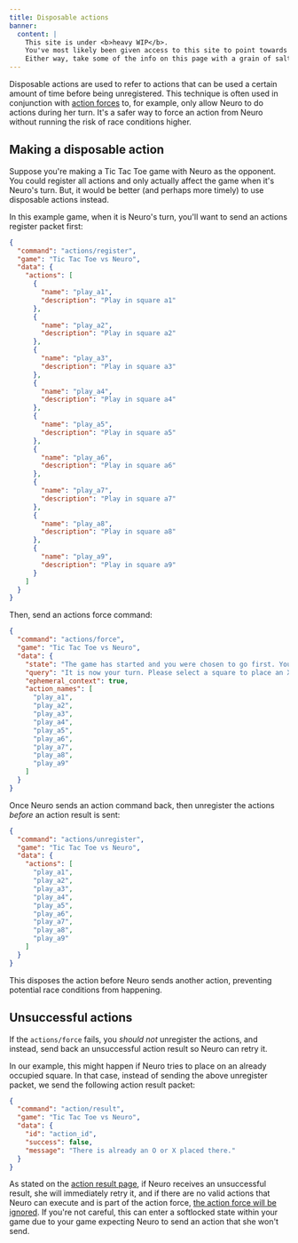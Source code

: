```yaml
---
title: Disposable actions
banner:
  content: |
    This site is under <b>heavy WIP</b>.
    You've most likely been given access to this site to point towards a concept, or something.
    Either way, take some of the info on this page with a grain of salt.
---
```


Disposable actions are used to refer to actions that can be used a certain amount of time before being unregistered.
This technique is often used in conjunction with [action forces](/base/actions/force) to, for example, only allow Neuro to do actions during her turn.
It's a safer way to force an action from Neuro without running the risk of race conditions higher.

## Making a disposable action

Suppose you're making a Tic Tac Toe game with Neuro as the opponent. You could register all actions and only actually affect the game when it's Neuro's turn. But, it would be better (and perhaps more timely) to use disposable actions instead.

In this example game, when it is Neuro's turn, you'll want to send an actions register packet first:

```json
{
  "command": "actions/register",
  "game": "Tic Tac Toe vs Neuro",
  "data": {
    "actions": [
      {
        "name": "play_a1",
        "description": "Play in square a1"
      },
      {
        "name": "play_a2",
        "description": "Play in square a2"
      },
      {
        "name": "play_a3",
        "description": "Play in square a3"
      },
      {
        "name": "play_a4",
        "description": "Play in square a4"
      },
      {
        "name": "play_a5",
        "description": "Play in square a5"
      },
      {
        "name": "play_a6",
        "description": "Play in square a6"
      },
      {
        "name": "play_a7",
        "description": "Play in square a7"
      },
      {
        "name": "play_a8",
        "description": "Play in square a8"
      },
      {
        "name": "play_a9",
        "description": "Play in square a9"
      }
    ]
  }
}
```

Then, send an actions force command:

```json
{
  "command": "actions/force",
  "game": "Tic Tac Toe vs Neuro",
  "data": {
    "state": "The game has started and you were chosen to go first. You are X, your opponent is O.",
    "query": "It is now your turn. Please select a square to place an X in.",
    "ephemeral_context": true,
    "action_names": [
      "play_a1",
      "play_a2",
      "play_a3",
      "play_a4",
      "play_a5",
      "play_a6",
      "play_a7",
      "play_a8",
      "play_a9"
    ]
  }
}
```

Once Neuro sends an action command back, then unregister the actions _before_ an action result is sent:

```json
{
  "command": "actions/unregister",
  "game": "Tic Tac Toe vs Neuro",
  "data": {
    "actions": [
      "play_a1",
      "play_a2",
      "play_a3",
      "play_a4",
      "play_a5",
      "play_a6",
      "play_a7",
      "play_a8",
      "play_a9"
    ]
  }
}
```

This disposes the action before Neuro sends another action, preventing potential race conditions from happening.

## Unsuccessful actions

If the `actions/force` fails, you _should not_ unregister the actions, and instead, send back an unsuccessful action result so Neuro can retry it.

In our example, this might happen if Neuro tries to place on an already occupied square. In that case, instead of sending the above unregister packet, we send the following action result packet:

```json
{
  "command": "action/result",
  "game": "Tic Tac Toe vs Neuro",
  "data": {
    "id": "action_id",
    "success": false,
    "message": "There is already an O or X placed there."
  }
}
```

As stated on the [action result page](/base/actions/result), if Neuro receives an unsuccessful result, she will immediately retry it, and if there are no valid actions that Neuro can execute and is part of the action force, [the action force will be ignored](base/actions/force). If you're not careful, this can enter a softlocked state within your game due to your game expecting Neuro to send an action that she won't send.
